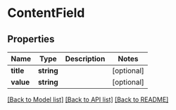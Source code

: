 # ContentField

## Properties

 Name      | Type       | Description | Notes      
-----------|------------|-------------|------------
 **title** | **string** |             | [optional] 
 **value** | **string** |             | [optional] 

[[Back to Model list]](../README.md#documentation-for-models) [[Back to API list]](../README.md#documentation-for-api-endpoints) [[Back to README]](../README.md)


